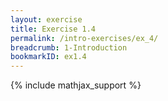 ```yaml
---
layout: exercise
title: Exercise 1.4
permalink: /intro-exercises/ex_4/
breadcrumb: 1-Introduction
bookmarkID: ex1.4
---
```

{% include mathjax_support %}
